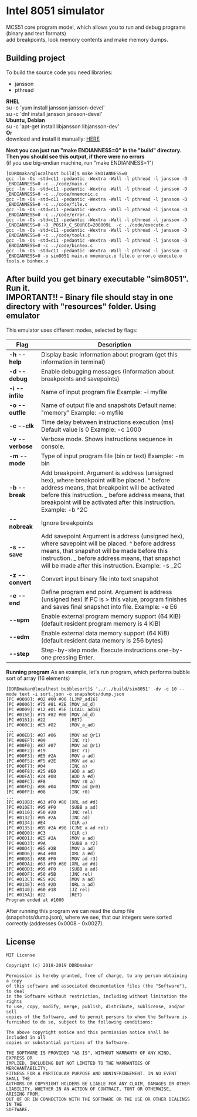 Intel 8051 simulator
====================
MCS51 core program model, which allows you to run and debug programs  
(binary and text formats)  
add breakpoints, look memory contents and make memory dumps.  

Building project
----------------

To build the source code you need libraries:
- jansson
- pthread

**RHEL**  
su -c 'yum install jansson jansson-devel'  
su -c 'dnf install jansson jansson-devel'  
**Ubuntu, Debian**  
su -c 'apt-get install libjansson libjansson-dev'  
**Or**  
download and install it manually: [HERE](https://github.com/akheron/jansson)  
  
**Next you can just run "make ENDIANNESS=0" in the "build" directory. Then you should see this output, if there were no errors**  
(if you use big-endian machine, run "make ENDIANNESS=1")
```
[DDRDmakar@localhost build]$ make ENDIANNESS=0
gcc -lm -Os -std=c11 -pedantic -Wextra -Wall -l pthread -l jansson -D _ENDIANNESS=0 -c ../code/main.c
gcc -lm -Os -std=c11 -pedantic -Wextra -Wall -l pthread -l jansson -D _ENDIANNESS=0 -c ../code/mnemonic.c
gcc -lm -Os -std=c11 -pedantic -Wextra -Wall -l pthread -l jansson -D _ENDIANNESS=0 -c ../code/file.c
gcc -lm -Os -std=c11 -pedantic -Wextra -Wall -l pthread -l jansson -D _ENDIANNESS=0 -c ../code/error.c
gcc -lm -Os -std=c11 -pedantic -Wextra -Wall -l pthread -l jansson -D _ENDIANNESS=0 -D _POSIX_C_SOURCE=200809L  -c ../code/execute.c
gcc -lm -Os -std=c11 -pedantic -Wextra -Wall -l pthread -l jansson -D _ENDIANNESS=0 -c ../code/tools.c
gcc -lm -Os -std=c11 -pedantic -Wextra -Wall -l pthread -l jansson -D _ENDIANNESS=0 -c ../code/binhex.c
gcc -lm -Os -std=c11 -pedantic -Wextra -Wall -l pthread -l jansson -D _ENDIANNESS=0 -o sim8051 main.o mnemonic.o file.o error.o execute.o tools.o binhex.o
```
After build you get binary executable "sim8051". Run it.  
**IMPORTANT!!** - Binary file should stay in one directory with "resources" folder.
Using emulator 
--------------
This emulator uses different modes, selected by flags:

Flag                | Description
------------------- | --------------------------------------------------------------------------
**-h --help**       | Display basic information about program (get this information in terminal)
**-d --debug**      | Enable debugging messages (Information about breakpoints and savepoints)
**-i --infile**     | Name of input program file	Example: -i myfile
**-o --outfle**     | Name of output file and snapshots	Default name: "memory"	Example: -o myfile
**-c --clk**        | Time delay between instructions execution (ms)	Default value is 0	Example: -c 1000
**-v --verbose**    | Verbose mode. Shows instructions sequence in console.
**-m --mode**       | Type of input program file (bin or text)	Example: -m bin
**-b --break**      | Add breakpoint.	Argument is address (unsigned hex), where breakpoint will be placed.	^ before address means, that breakpoint will be activated before this instruction.	_ before address means, that breakpoint will be activated after this instruction.	Example: -b ^2C
**--nobreak**       | Ignore breakpoints
**-s --save**       | Add savepoint	Argument is address (unsigned hex), where savepoint will be placed.	^ before address means, that snapshot will be made before this instruction.	_ before address means, that snapshot will be made after this instruction.	Example: -s _2C
**-z --convert**    | Convert input binary file into text snapshot
**-e --end**        | Define program end point.	Argument is address (unsigned hex)	If PC is > this value, program finishes and saves final snapshot into file.	Example: -e E6
**--epm**           | Enable external program memory support (64 KiB) (default resident program memory is 4 KiB)
**--edm**           | Enable external data memory support (64 KiB) (default resident data memory is 256 bytes)
**--step**          | Step-by-step mode. Execute instructions one-by-one pressing Enter.

**Running program**
As an example, let's run program, which performs bubble sort of array (16 elements)
```
[DDRDmakar@localhost bubblesort]$ '../../build/sim8051' -dv -c 10 --mode text -i sort.json -o snapshots/dump.json
[PC #0000]: #02 #00 #06 (LJMP_ad16)
[PC #0006]: #75 #81 #2E (MOV_ad_d)
[PC #0009]: #12 #01 #5E (LCALL_ad16)
[PC #015E]: #75 #82 #00 (MOV_ad_d)
[PC #0161]: #22         (RET)
[PC #000C]: #E5 #82     (MOV_a_ad)
...
[PC #00ED]: #87 #06     (MOV ad @r1)
[PC #00EF]: #09         (INC r1)
[PC #00F0]: #87 #07     (MOV ad @r1)
[PC #00F2]: #19         (DEC r1)
[PC #00F3]: #E5 #2A     (MOV a ad)
[PC #00F5]: #F5 #2E     (MOV ad a)
[PC #00F7]: #04         (INC a)
[PC #00F8]: #25 #E0     (ADD a ad)
[PC #00FA]: #24 #08     (ADD a #d)
[PC #00FC]: #F8         (MOV r0 a)
[PC #00FD]: #86 #04     (MOV ad @r0)
[PC #00FF]: #08         (INC r0)
...
[PC #010B]: #63 #F0 #80 (XRL ad #d)
[PC #010E]: #95 #F0     (SUBB a ad)
[PC #0110]: #50 #20     (JNC rel)
[PC #0132]: #05 #2A     (INC ad)
[PC #0134]: #E4         (CLR a)
[PC #0135]: #B5 #2A #98 (CJNE a ad rel)
[PC #00D0]: #C3         (CLR c)
[PC #00D1]: #E5 #2A     (MOV a ad)
[PC #00D3]: #9A         (SUBB a r2)
[PC #00D4]: #E5 #2B     (MOV a ad)
[PC #00D6]: #64 #80     (XRL a #d)
[PC #00D8]: #8B #F0     (MOV ad r3)
[PC #00DA]: #63 #F0 #80 (XRL ad #d)
[PC #00DD]: #95 #F0     (SUBB a ad)
[PC #00DF]: #50 #5B     (JNC rel)
[PC #013C]: #E5 #2C     (MOV a ad)
[PC #013E]: #45 #2D     (ORL a ad)
[PC #0140]: #60 #18     (JZ rel)
[PC #015A]: #22         (RET)
Program ended at #1000
```
After running this program we can read the dump file (snapshots/dump.json), where we see, that our integers were sorted correctly (addresses 0x0008 - 0x0027).

License
-------
```
MIT License

Copyright (c) 2018-2019 DDRDmakar

Permission is hereby granted, free of charge, to any person obtaining a copy
of this software and associated documentation files (the "Software"), to deal
in the Software without restriction, including without limitation the rights
to use, copy, modify, merge, publish, distribute, sublicense, and/or sell
copies of the Software, and to permit persons to whom the Software is
furnished to do so, subject to the following conditions:

The above copyright notice and this permission notice shall be included in all
copies or substantial portions of the Software.

THE SOFTWARE IS PROVIDED "AS IS", WITHOUT WARRANTY OF ANY KIND, EXPRESS OR
IMPLIED, INCLUDING BUT NOT LIMITED TO THE WARRANTIES OF MERCHANTABILITY,
FITNESS FOR A PARTICULAR PURPOSE AND NONINFRINGEMENT. IN NO EVENT SHALL THE
AUTHORS OR COPYRIGHT HOLDERS BE LIABLE FOR ANY CLAIM, DAMAGES OR OTHER
LIABILITY, WHETHER IN AN ACTION OF CONTRACT, TORT OR OTHERWISE, ARISING FROM,
OUT OF OR IN CONNECTION WITH THE SOFTWARE OR THE USE OR OTHER DEALINGS IN THE
SOFTWARE.
```
